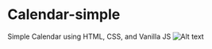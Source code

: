# Calendar-simple
Simple Calendar using HTML, CSS, and Vanilla JS
![Alt text](https://github.com/user-attachments/assets/deb5a1b3-16af-4424-a0f1-7050c896171d)
